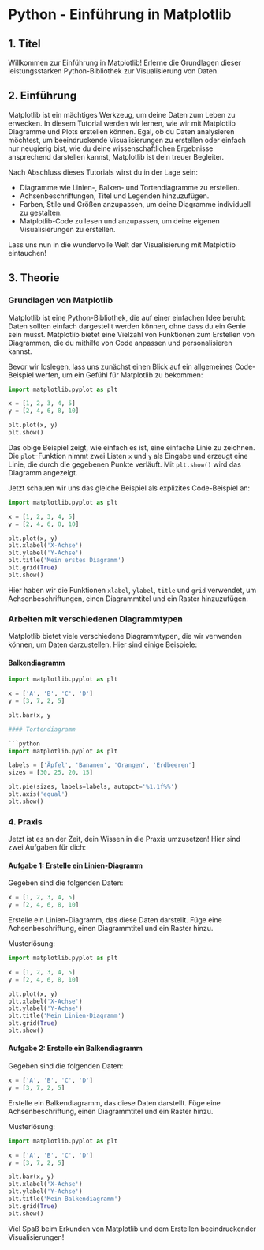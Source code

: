 # Python - Einführung in Matplotlib

## 1. Titel
Willkommen zur Einführung in Matplotlib! Erlerne die Grundlagen dieser leistungsstarken Python-Bibliothek zur Visualisierung von Daten.

## 2. Einführung
Matplotlib ist ein mächtiges Werkzeug, um deine Daten zum Leben zu erwecken. In diesem Tutorial werden wir lernen, wie wir mit Matplotlib Diagramme und Plots erstellen können. Egal, ob du Daten analysieren möchtest, um beeindruckende Visualisierungen zu erstellen oder einfach nur neugierig bist, wie du deine wissenschaftlichen Ergebnisse ansprechend darstellen kannst, Matplotlib ist dein treuer Begleiter.

Nach Abschluss dieses Tutorials wirst du in der Lage sein:
- Diagramme wie Linien-, Balken- und Tortendiagramme zu erstellen.
- Achsenbeschriftungen, Titel und Legenden hinzuzufügen.
- Farben, Stile und Größen anzupassen, um deine Diagramme individuell zu gestalten.
- Matplotlib-Code zu lesen und anzupassen, um deine eigenen Visualisierungen zu erstellen.

Lass uns nun in die wundervolle Welt der Visualisierung mit Matplotlib eintauchen!

## 3. Theorie
### Grundlagen von Matplotlib
Matplotlib ist eine Python-Bibliothek, die auf einer einfachen Idee beruht: Daten sollten einfach dargestellt werden können, ohne dass du ein Genie sein musst. Matplotlib bietet eine Vielzahl von Funktionen zum Erstellen von Diagrammen, die du mithilfe von Code anpassen und personalisieren kannst.

Bevor wir loslegen, lass uns zunächst einen Blick auf ein allgemeines Code-Beispiel werfen, um ein Gefühl für Matplotlib zu bekommen:

```python
import matplotlib.pyplot as plt

x = [1, 2, 3, 4, 5]
y = [2, 4, 6, 8, 10]

plt.plot(x, y)
plt.show()
```

Das obige Beispiel zeigt, wie einfach es ist, eine einfache Linie zu zeichnen. Die `plot`-Funktion nimmt zwei Listen `x` und `y` als Eingabe und erzeugt eine Linie, die durch die gegebenen Punkte verläuft. Mit `plt.show()` wird das Diagramm angezeigt.

Jetzt schauen wir uns das gleiche Beispiel als explizites Code-Beispiel an:

```python
import matplotlib.pyplot as plt

x = [1, 2, 3, 4, 5]
y = [2, 4, 6, 8, 10]

plt.plot(x, y)
plt.xlabel('X-Achse')
plt.ylabel('Y-Achse')
plt.title('Mein erstes Diagramm')
plt.grid(True)
plt.show()
```

Hier haben wir die Funktionen `xlabel`, `ylabel`, `title` und `grid` verwendet, um Achsenbeschriftungen, einen Diagrammtitel und ein Raster hinzuzufügen.

### Arbeiten mit verschiedenen Diagrammtypen
Matplotlib bietet viele verschiedene Diagrammtypen, die wir verwenden können, um Daten darzustellen. Hier sind einige Beispiele:

#### Balkendiagramm

```python
import matplotlib.pyplot as plt

x = ['A', 'B', 'C', 'D']
y = [3, 7, 2, 5]

plt.bar(x, y

#### Tortendiagramm

```python
import matplotlib.pyplot as plt

labels = ['Äpfel', 'Bananen', 'Orangen', 'Erdbeeren']
sizes = [30, 25, 20, 15]

plt.pie(sizes, labels=labels, autopct='%1.1f%%')
plt.axis('equal')
plt.show()
```

### 4. Praxis
Jetzt ist es an der Zeit, dein Wissen in die Praxis umzusetzen! Hier sind zwei Aufgaben für dich:

#### Aufgabe 1: Erstelle ein Linien-Diagramm
Gegeben sind die folgenden Daten:
```python
x = [1, 2, 3, 4, 5]
y = [2, 4, 6, 8, 10]
```
Erstelle ein Linien-Diagramm, das diese Daten darstellt. Füge eine Achsenbeschriftung, einen Diagrammtitel und ein Raster hinzu.

Musterlösung:
```python
import matplotlib.pyplot as plt

x = [1, 2, 3, 4, 5]
y = [2, 4, 6, 8, 10]

plt.plot(x, y)
plt.xlabel('X-Achse')
plt.ylabel('Y-Achse')
plt.title('Mein Linien-Diagramm')
plt.grid(True)
plt.show()
```

#### Aufgabe 2: Erstelle ein Balkendiagramm
Gegeben sind die folgenden Daten:
```python
x = ['A', 'B', 'C', 'D']
y = [3, 7, 2, 5]
```
Erstelle ein Balkendiagramm, das diese Daten darstellt. Füge eine Achsenbeschriftung, einen Diagrammtitel und ein Raster hinzu.

Musterlösung:
```python
import matplotlib.pyplot as plt

x = ['A', 'B', 'C', 'D']
y = [3, 7, 2, 5]

plt.bar(x, y)
plt.xlabel('X-Achse')
plt.ylabel('Y-Achse')
plt.title('Mein Balkendiagramm')
plt.grid(True)
plt.show()
```

Viel Spaß beim Erkunden von Matplotlib und dem Erstellen beeindruckender Visualisierungen!